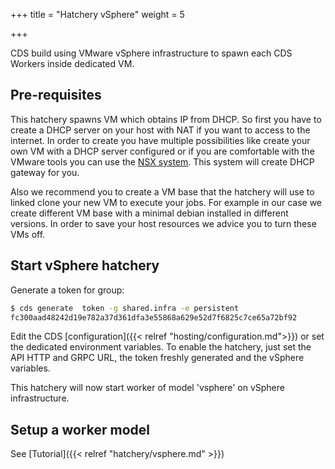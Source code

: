 +++
title = "Hatchery vSphere"
weight = 5

+++

CDS build using VMware vSphere infrastructure to spawn each CDS Workers inside dedicated VM.

## Pre-requisites

This hatchery spawns VM which obtains IP from DHCP. So first you have to create a DHCP server on your host with NAT if you want to access to the internet. In order to create you have multiple possibilities like create your own VM with a DHCP server configured or if you are comfortable with the VMware tools you can use the [NSX system](https://www.vmware.com/products/nsx.html). This system will create DHCP gateway for you.

Also we recommend you to create a VM base that the hatchery will use to linked clone your new VM to execute your jobs. For example in our case we create different VM base with a minimal debian installed in different versions. In order to save your host resources we advice you to turn these VMs off.

## Start vSphere hatchery

Generate a token for group:

```bash
$ cds generate  token -g shared.infra -e persistent
fc300aad48242d19e782a37d361dfa3e55868a629e52d7f6825c7ce65a72bf92
```

Edit the CDS [configuration]({{< relref "hosting/configuration.md">}}) or set the dedicated environment variables. To enable the hatchery, just set the API HTTP and GRPC URL, the token freshly generated and the vSphere variables.

This hatchery will now start worker of model 'vsphere' on vSphere infrastructure.

## Setup a worker model

See [Tutorial]({{< relref "hatchery/vsphere.md" >}})
